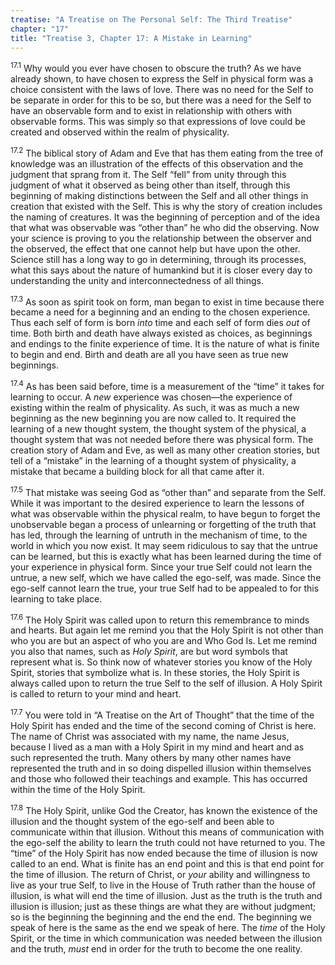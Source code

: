 ```yaml
---
treatise: "A Treatise on The Personal Self: The Third Treatise"
chapter: "17"
title: "Treatise 3, Chapter 17: A Mistake in Learning"
---
```


<sup>17.1</sup> Why would you ever have chosen to obscure the truth? As
we have already shown, to have chosen to express the Self in physical
form was a choice consistent with the laws of love. There was no need
for the Self to be separate in order for this to be so, but there was a
need for the Self to have an observable form and to exist in
relationship with others with observable forms. This was simply so that
expressions of love could be created and observed within the realm of
physicality. 

<sup>17.2</sup> The biblical story of Adam and Eve that has them eating
from the tree of knowledge was an illustration of the effects of this
observation and the judgment that sprang from it. The Self “fell” from
unity through this judgment of what it observed as being other than
itself, through this beginning of making distinctions between the Self
and all other things in creation that existed with the Self. This is why
the story of creation includes the naming of creatures. It was the
beginning of perception and of the idea that what was observable was
“other than” he who did the observing. Now your science is proving to
you the relationship between the observer and the observed, the effect
that one cannot help but have upon the other. Science still has a long
way to go in determining, through its processes, what this says about
the nature of humankind but it is closer every day to understanding the
unity and interconnectedness of all things. 

<sup>17.3</sup> As soon as spirit took on form, man began to exist in
time because there became a need for a beginning and an ending to the
chosen experience. Thus each self of form is born *into* time and each
self of form dies *out* of time. Both birth and death have always
existed as choices, as beginnings and endings to the finite experience
of time. It is the nature of what is finite to begin and end.  Birth and
death are all you have seen as true new beginnings. 

<sup>17.4</sup> As has been said before, time is a measurement of the
“time” it takes for learning to occur. A *new* experience was chosen—the
experience of existing within the realm of physicality. As such, it was
as much a new beginning as the new beginning you are now called to. It
required the learning of a new thought system, the thought system of the
physical, a thought system that was not needed before there was physical
form. The creation story of Adam and Eve, as well as many other creation
stories, but tell of a “mistake” in the learning of a thought system of
physicality, a mistake that became a building block for all that came
after it. 

<sup>17.5</sup> That mistake was seeing God as “other than” and separate
from the Self. While it was important to the desired experience to learn
the lessons of what was observable within the physical realm, to have
begun to forget the unobservable began a process of unlearning or
forgetting of the truth that has led, through the learning of untruth in
the mechanism of time, to the world in which you now exist. It may seem
ridiculous to say that the untrue can be learned, but this is exactly
what has been learned during the time of your experience in physical
form. Since your true Self could not learn the untrue, a new self, which
we have called the ego-self, was made.  Since the ego-self cannot learn
the true, your true Self had to be appealed to for this learning to take
place. 

<sup>17.6</sup> The Holy Spirit was called upon to return this
remembrance to minds and hearts. But again let me remind you that the
Holy Spirit is not other than who you are but an aspect of who you are
and Who God Is.  Let me remind you also that names, such as *Holy
Spirit*, are but word symbols that represent what is. So think now of
whatever stories you know of the Holy Spirit, stories that symbolize
what is. In these stories, the Holy Spirit is always called upon to
return the true Self to the self of illusion. A Holy Spirit is called to
return to your mind and heart. 

<sup>17.7</sup> You were told in “A Treatise on the Art of Thought” that
the time of the Holy Spirit has ended and the time of the second coming
of Christ is here. The name of Christ was associated with my name, the
name Jesus, because I lived as a man with a Holy Spirit in my mind and
heart and as such represented the truth. Many others by many other names
have represented the truth and in so doing dispelled illusion within
themselves and those who followed their teachings and example. This has
occurred within the time of the Holy Spirit. 

<sup>17.8</sup> The Holy Spirit, unlike God the Creator, has known the
existence of the illusion and the thought system of the ego-self and
been able to communicate within that illusion. Without this means of
communication with the ego-self the ability to learn the truth could not
have returned to you. The “time” of the Holy Spirit has now ended
because the time of illusion is now called to an end. What is finite has
an end point and this is that end point for the time of illusion. The
return of Christ, or *your* ability and willingness to live as your true
Self, to live in the House of Truth rather than the house of illusion,
is what will end the time of illusion. Just as the truth is the truth
and illusion is illusion; just as these things are what they are without
judgment; so is the beginning the beginning and the end the end. The
beginning we speak of here is the same as the end we speak of here. The
*time* of the Holy Spirit, or the time in which communication was needed
between the illusion and the truth, *must* end in order for the truth to
become the one reality.


